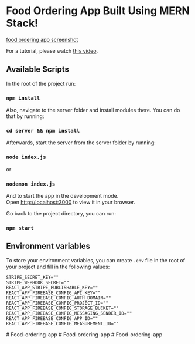 # Food Ordering App Built Using MERN Stack!
[food ordering app screenshot](https://user-images.githubusercontent.com/50160672/180350693-92a71ecb-7672-49b1-8943-188e96d13ee6.png)


For a tutorial, please watch [this video](https://www.youtube.com/watch?v=x4dIga_3S4I).

## Available Scripts

In the root of the project run:

### `npm install`

Also, navigate to the server folder and install modules there. You can do that by running:

### `cd server && npm install`

Afterwards, start the server from the server folder by running:

### `node index.js`

or 

### `nodemon index.js`

And to start the app in the development mode.\
Open [http://localhost:3000](http://localhost:3000) to view it in your browser.

Go back to the project directory, you can run:

### `npm start`

## Environment variables

To store your environment variables, you can create `.env` file in the root of your project and fill in the following values:
```
STRIPE_SECRET_KEY=""
STRIPE_WEBHOOK_SECRET=""
REACT_APP_STRIPE_PUBLISHABLE_KEY=""
REACT_APP_FIREBASE_CONFIG_API_KEY=""
REACT_APP_FIREBASE_CONFIG_AUTH_DOMAIN=""
REACT_APP_FIREBASE_CONFIG_PROJECT_ID=""
REACT_APP_FIREBASE_CONFIG_STORAGE_BUCKET=""
REACT_APP_FIREBASE_CONFIG_MESSAGING_SENDER_ID=""
REACT_APP_FIREBASE_CONFIG_APP_ID=""
REACT_APP_FIREBASE_CONFIG_MEASUREMENT_ID=""
```
#   F o o d - o r d e r i n g - a p p  
 #   F o o d - o r d e r i n g - a p p  
 #   F o o d - o r d e r i n g - a p p  
 